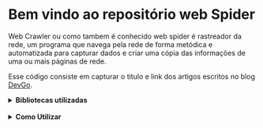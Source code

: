 # Bem vindo ao repositório web Spider

Web Crawler ou como tambem é conhecido web spider é rastreador da rede, um programa que navega pela rede de forma metódica e automatizada para capturar dados e criar uma cópia das informações de uma ou mais páginas de rede.

Esse código consiste em capturar o titulo e link dos artigos escritos no blog <a href="https://devgo.com.br" >DevGo</a>.

<details>
<summary><strong>Bibliotecas utilizadas</strong></summary>

<details>
  <summary><strong>Request</strong></summary>
  Essa biblioteca foi projetada para ser a maneira mais simples possível de fazer chamadas http. Ele suporta HTTPS e segue redirecionamentos por padrão.
</details>

<details>
  <summary><strong>Request-promise</strong></summary>
  Oferece suporte a promises com request (uma nova forma de lidar com os callbacks)
</details>

<details>
  <summary><strong>Cheerio</strong></summary>
  Cheerio implementa um subconjunto do núcleo jQuery. Oferece as funcionalidades de seletores do JQuery em Node.js
</details>

</details>
</br>
<details>
<summary><strong>Como Utilizar</strong></summary>
</br>
1. Realize um clone do projeto.


      git clone git@github.com:nobregasylvio/web-spider.git
</br>
2. Entre no diretório.


      cd web-spider
</br>
3. Instale as dependências


      npm install
</br>
4. Rode o arquivo index.js

      node index



</details>